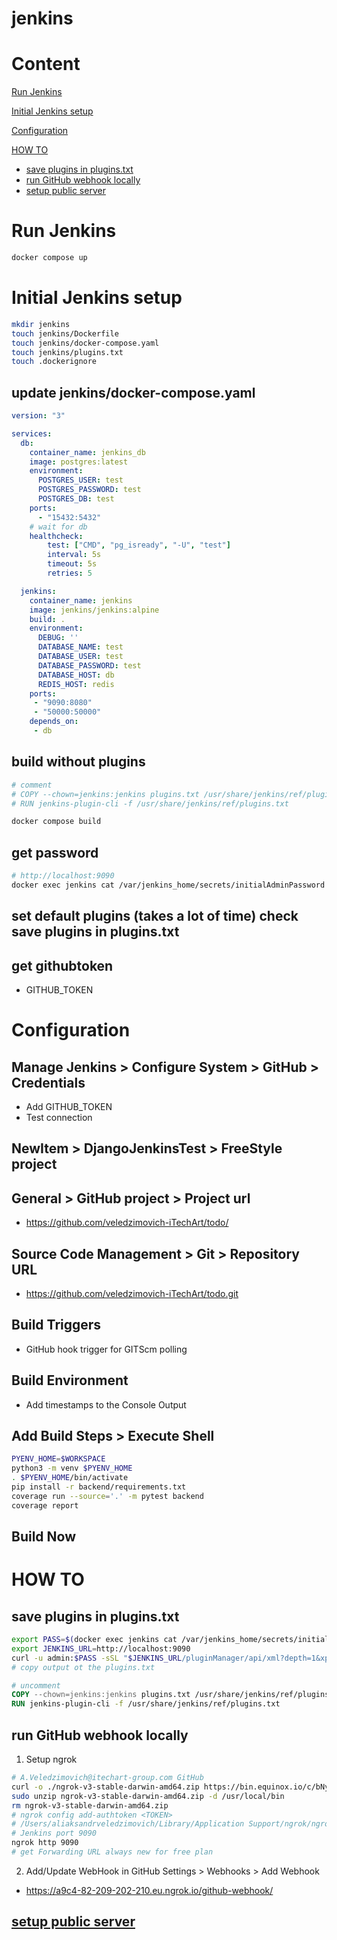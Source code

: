 # jenkins

# Content

[Run Jenkins](#run-jenkins)

[Initial Jenkins setup](#initial-jenkins-setup)

[Configuration](#configuration)

[HOW TO](#how-to)
- [save plugins in plugins.txt](#save-plugins-in-pluginstxt)
- [run GitHub webhook locally](#run-github-webhook-locally)
- [setup public server](#setup-public-server)


# Run Jenkins
```bash
docker compose up
```


# Initial Jenkins setup
```bash
mkdir jenkins
touch jenkins/Dockerfile
touch jenkins/docker-compose.yaml
touch jenkins/plugins.txt
touch .dockerignore
```

## update jenkins/docker-compose.yaml
```yaml
version: "3"

services:
  db:
    container_name: jenkins_db
    image: postgres:latest
    environment:
      POSTGRES_USER: test
      POSTGRES_PASSWORD: test
      POSTGRES_DB: test
    ports:
      - "15432:5432"
    # wait for db
    healthcheck:
        test: ["CMD", "pg_isready", "-U", "test"]
        interval: 5s
        timeout: 5s
        retries: 5

  jenkins:
    container_name: jenkins
    image: jenkins/jenkins:alpine
    build: .
    environment:
      DEBUG: ''
      DATABASE_NAME: test
      DATABASE_USER: test
      DATABASE_PASSWORD: test
      DATABASE_HOST: db
      REDIS_HOST: redis
    ports:
     - "9090:8080"
     - "50000:50000"
    depends_on:
     - db
```

## build without plugins
```Dockerfile
# comment
# COPY --chown=jenkins:jenkins plugins.txt /usr/share/jenkins/ref/plugins.txt
# RUN jenkins-plugin-cli -f /usr/share/jenkins/ref/plugins.txt
```
```bash
docker compose build
```

## get password
```bash
# http://localhost:9090
docker exec jenkins cat /var/jenkins_home/secrets/initialAdminPassword
```

## set default plugins (takes a lot of time) check save plugins in plugins.txt

## get githubtoken
- GITHUB_TOKEN


# Configuration

## Manage Jenkins > Configure System > GitHub > Credentials
- Add GITHUB_TOKEN
- Test connection

## NewItem > DjangoJenkinsTest > FreeStyle project

## General > GitHub project > Project url
- https://github.com/veledzimovich-iTechArt/todo/

## Source Code Management > Git > Repository URL
- https://github.com/veledzimovich-iTechArt/todo.git

## Build Triggers
- GitHub hook trigger for GITScm polling

## Build Environment
- Add timestamps to the Console Output

## Add Build Steps > Execute Shell
``` bash
PYENV_HOME=$WORKSPACE
python3 -m venv $PYENV_HOME
. $PYENV_HOME/bin/activate
pip install -r backend/requirements.txt
coverage run --source='.' -m pytest backend
coverage report
```

## Build Now


# HOW TO
## save plugins in plugins.txt
```bash
export PASS=$(docker exec jenkins cat /var/jenkins_home/secrets/initialAdminPassword)
export JENKINS_URL=http://localhost:9090
curl -u admin:$PASS -sSL "$JENKINS_URL/pluginManager/api/xml?depth=1&xpath=/*/*/shortName|/*/*/version&wrapper=plugins" | perl -pe 's/.*?<shortName>([\w-]+).*?<version>([^<]+)()(<\/\w+>)+/\1 \2\n/g' | sed 's/ /:/'
# copy output ot the plugins.txt
```
```Dockerfile
# uncomment
COPY --chown=jenkins:jenkins plugins.txt /usr/share/jenkins/ref/plugins.txt
RUN jenkins-plugin-cli -f /usr/share/jenkins/ref/plugins.txt
```

## run GitHub webhook locally
1. Setup ngrok
```bash
# A.Veledzimovich@itechart-group.com GitHub
curl -o ./ngrok-v3-stable-darwin-amd64.zip https://bin.equinox.io/c/bNyj1mQVY4c/ngrok-v3-stable-darwin-amd64.zip
sudo unzip ngrok-v3-stable-darwin-amd64.zip -d /usr/local/bin
rm ngrok-v3-stable-darwin-amd64.zip
# ngrok config add-authtoken <TOKEN>
# /Users/aliaksandrveledzimovich/Library/Application Support/ngrok/ngrok.yml
# Jenkins port 9090
ngrok http 9090
# get Forwarding URL always new for free plan
```
2. Add/Update WebHook in GitHub Settings > Webhooks > Add Webhook
- https://a9c4-82-209-202-210.eu.ngrok.io/github-webhook/

## [setup public server](https://www.whizlabs.com/blog/integrate-jenkins-with-github/)


